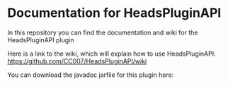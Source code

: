 # Documentation for HeadsPluginAPI
In this repository you can find the documentation and wiki for the HeadsPluginAPI plugin

Here is a link to the wiki, which will explain how to use HeadsPluginAPI:
https://github.com/CC007/HeadsPluginAPI/wiki

You can download the javadoc jarfile for this plugin here: <url>

